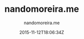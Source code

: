 ---
title: "nandomoreira.me"
github: https://github.com/nandomoreirame/nandomoreira-jekyll-theme
demo: http://nandomoreira.me/nandomoreira-jekyll-theme/
author: nandomoreira.me

ssg:
  - Jekyll
cms:
  - No Cms
date: 2015-11-12T18:06:34Z
github_branch: master
description: "💎 My old website in Jekyll and Gulpjs"
stale: true
---